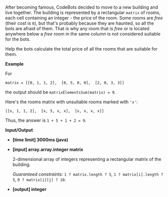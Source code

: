 After becoming famous, CodeBots decided to move to a new building and live together. 
The building is represented by a rectangular `matrix` of rooms, each cell containing an 
integer - the price of the room. Some rooms are _free_ (their cost is `0`), but that's probably 
because they are haunted, so all the bots are afraid of them. That is why any room that is 
_free_ or is located anywhere below a _free_ room in the same column is not considered 
suitable for the bots.

Help the bots calculate the total price of all the rooms that are suitable for them.

**Example**

For

`matrix = [[0, 1, 1, 2], 
          [0, 5, 0, 0], 
          [2, 0, 3, 3]]`

the output should be
`matrixElementsSum(matrix) = 9`.

Here's the rooms matrix with unsuitable rooms marked with `'x'`:

`[[x, 1, 1, 2], 
 [x, 5, x, x], 
 [x, x, x, x]]`

Thus, the answer is `1 + 5 + 1 + 2 = 9`.

**Input/Output**

* **[time limit] 3000ms (java)**

* **[input] array.array.integer matrix**

    2-dimensional array of integers representing a rectangular matrix of the building.

    _Guaranteed constraints:_
    `1 ? matrix.length ? 5`,
    `1 ? matrix[i].length ? 5`,
    `0 ? matrix[i][j] ? 10`.

* **[output] integer**


